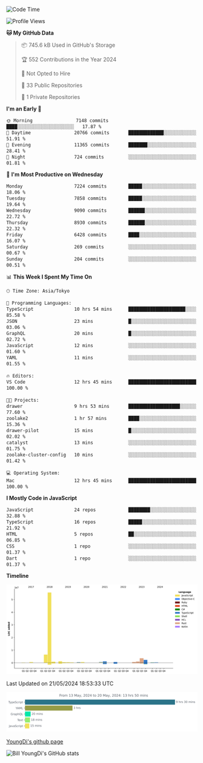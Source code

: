 <!--START_SECTION:waka-->
![Code Time](http://img.shields.io/badge/Code%20Time-689%20hrs%2013%20mins-blue)

![Profile Views](http://img.shields.io/badge/Profile%20Views-2-blue)

**🐱 My GitHub Data** 

> 📦 745.6 kB Used in GitHub's Storage 
 > 
> 🏆 552 Contributions in the Year 2024
 > 
> 🚫 Not Opted to Hire
 > 
> 📜 33 Public Repositories 
 > 
> 🔑 1 Private Repositories 
 > 
**I'm an Early 🐤** 

```text
🌞 Morning                7148 commits        ████░░░░░░░░░░░░░░░░░░░░░   17.87 % 
🌆 Daytime                20766 commits       █████████████░░░░░░░░░░░░   51.91 % 
🌃 Evening                11365 commits       ███████░░░░░░░░░░░░░░░░░░   28.41 % 
🌙 Night                  724 commits         ░░░░░░░░░░░░░░░░░░░░░░░░░   01.81 % 
```
📅 **I'm Most Productive on Wednesday** 

```text
Monday                   7224 commits        █████░░░░░░░░░░░░░░░░░░░░   18.06 % 
Tuesday                  7858 commits        █████░░░░░░░░░░░░░░░░░░░░   19.64 % 
Wednesday                9090 commits        ██████░░░░░░░░░░░░░░░░░░░   22.72 % 
Thursday                 8930 commits        ██████░░░░░░░░░░░░░░░░░░░   22.32 % 
Friday                   6428 commits        ████░░░░░░░░░░░░░░░░░░░░░   16.07 % 
Saturday                 269 commits         ░░░░░░░░░░░░░░░░░░░░░░░░░   00.67 % 
Sunday                   204 commits         ░░░░░░░░░░░░░░░░░░░░░░░░░   00.51 % 
```


📊 **This Week I Spent My Time On** 

```text
🕑︎ Time Zone: Asia/Tokyo

💬 Programming Languages: 
TypeScript               10 hrs 54 mins      █████████████████████░░░░   85.58 % 
JSON                     23 mins             █░░░░░░░░░░░░░░░░░░░░░░░░   03.06 % 
GraphQL                  20 mins             █░░░░░░░░░░░░░░░░░░░░░░░░   02.72 % 
JavaScript               12 mins             ░░░░░░░░░░░░░░░░░░░░░░░░░   01.60 % 
YAML                     11 mins             ░░░░░░░░░░░░░░░░░░░░░░░░░   01.55 % 

🔥 Editors: 
VS Code                  12 hrs 45 mins      █████████████████████████   100.00 % 

🐱‍💻 Projects: 
drawer                   9 hrs 53 mins       ███████████████████░░░░░░   77.60 % 
zoolake2                 1 hr 57 mins        ████░░░░░░░░░░░░░░░░░░░░░   15.36 % 
drawer-pilot             15 mins             █░░░░░░░░░░░░░░░░░░░░░░░░   02.02 % 
catalyst                 13 mins             ░░░░░░░░░░░░░░░░░░░░░░░░░   01.75 % 
zoolake-cluster-config   10 mins             ░░░░░░░░░░░░░░░░░░░░░░░░░   01.42 % 

💻 Operating System: 
Mac                      12 hrs 45 mins      █████████████████████████   100.00 % 
```

**I Mostly Code in JavaScript** 

```text
JavaScript               24 repos            ████████░░░░░░░░░░░░░░░░░   32.88 % 
TypeScript               16 repos            █████░░░░░░░░░░░░░░░░░░░░   21.92 % 
HTML                     5 repos             ██░░░░░░░░░░░░░░░░░░░░░░░   06.85 % 
CSS                      1 repo              ░░░░░░░░░░░░░░░░░░░░░░░░░   01.37 % 
Dart                     1 repo              ░░░░░░░░░░░░░░░░░░░░░░░░░   01.37 % 
```



**Timeline**

![Lines of Code chart](https://raw.githubusercontent.com/Youngdi/Youngdi/master/assets/bar_graph.png)


 Last Updated on 21/05/2024 18:53:33 UTC
<!--END_SECTION:waka-->

![wakatime](./images/stat.svg)

[YoungDi's github page](https://youngdi.github.io)

![Bill YoungDi's GitHub stats](https://github-readme-stats.vercel.app/api?username=youngdi&count_private=true&show_icons=true)
